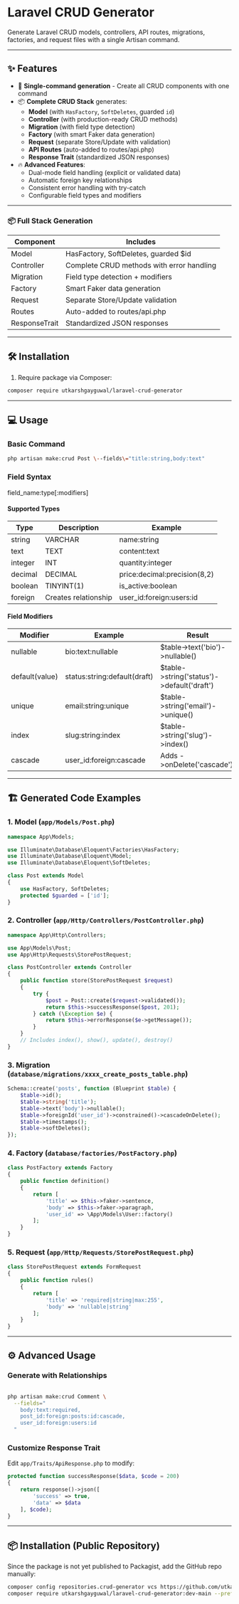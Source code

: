 # Laravel CRUD Generator

<!--
[![Latest Version](https://img.shields.io/github/v/release/utkarshgayguwal/laravel-crud-generator?style=flat-square)](https://packagist.org/packages/utkarshgayguwal/laravel-crud-generator)
[![License](https://img.shields.io/github/license/utkarshgayguwal/laravel-crud-generator?style=flat-square)](LICENSE.md)
[![Total Downloads](https://img.shields.io/packagist/dt/utkarshgayguwal/laravel-crud-generator?style=flat-square)](https://packagist.org/packages/utkarshgayguwal/laravel-crud-generator)
-->

Generate Laravel CRUD models, controllers, API routes, migrations, factories, and request files with a single Artisan command.

---

## ✨ Features

- 🚀 **Single-command generation** - Create all CRUD components with one command
- 📦 **Complete CRUD Stack** generates:
  - **Model** (with `HasFactory`, `SoftDeletes`, guarded `id`)
  - **Controller** (with production-ready CRUD methods)
  - **Migration** (with field type detection)
  - **Factory** (with smart Faker data generation)
  - **Request** (separate Store/Update with validation)
  - **API Routes** (auto-added to routes/api.php)
  - **Response Trait** (standardized JSON responses)
- 🔥 **Advanced Features**:
  - Dual-mode field handling (explicit or validated data)
  - Automatic foreign key relationships
  - Consistent error handling with try-catch
  - Configurable field types and modifiers

---

### 📦 Full Stack Generation

| Component | Includes |
| --- | --- |
| Model | HasFactory, SoftDeletes, guarded $id |
| Controller | Complete CRUD methods with error handling |
| Migration | Field type detection + modifiers |
| Factory | Smart Faker data generation |
| Request | Separate Store/Update validation |
| Routes | Auto-added to routes/api.php |
| ResponseTrait | Standardized JSON responses |

* * *

## 🛠 Installation

1.  Require package via Composer:

```bash
composer require utkarshgayguwal/laravel-crud-generator
```
* * *

## 💻 Usage

### Basic Command

```bash
php artisan make:crud Post \--fields\="title:string,body:text"
```

### Field Syntax

field\_name:type\[:modifiers\]

#### Supported Types

| Type | Description | Example |
| --- | --- | --- |
| string | VARCHAR | name:string |
| text | TEXT | content:text |
| integer | INT | quantity:integer |
| decimal | DECIMAL | price:decimal:precision(8,2) |
| boolean | TINYINT(1) | is_active:boolean |
| foreign | Creates relationship | user_id:foreign:users:id |

#### Field Modifiers

| Modifier | Example | Result |
| --- | --- | --- |
| nullable | bio:text:nullable | $table->text('bio')->nullable() |
| default(value) | status:string:default(draft) | $table->string('status')->default('draft') |
| unique | email:string:unique | $table->string('email')->unique() |
| index | slug:string:index | $table->string('slug')->index() |
| cascade | user_id:foreign:cascade | Adds ->onDelete('cascade') |

* * *

## 🏗 Generated Code Examples

### 1\. Model (`app/Models/Post.php`)

```php
namespace App\Models;

use Illuminate\Database\Eloquent\Factories\HasFactory;
use Illuminate\Database\Eloquent\Model;
use Illuminate\Database\Eloquent\SoftDeletes;

class Post extends Model 
{
    use HasFactory, SoftDeletes;
    protected $guarded = ['id'];
}
```

### 2\. Controller (`app/Http/Controllers/PostController.php`)

```php
namespace App\Http\Controllers;

use App\Models\Post;
use App\Http\Requests\StorePostRequest;

class PostController extends Controller
{
    public function store(StorePostRequest $request)
    {
        try {
            $post = Post::create($request->validated());
            return $this->successResponse($post, 201);
        } catch (\Exception $e) {
            return $this->errorResponse($e->getMessage());
        }
    }
    // Includes index(), show(), update(), destroy()
}
```

### 3\. Migration (`database/migrations/xxxx_create_posts_table.php`)

```php
Schema::create('posts', function (Blueprint $table) {
    $table->id();
    $table->string('title');
    $table->text('body')->nullable();
    $table->foreignId('user_id')->constrained()->cascadeOnDelete();
    $table->timestamps();
    $table->softDeletes();
});
```

### 4\. Factory (`database/factories/PostFactory.php`)

```php
class PostFactory extends Factory
{
    public function definition()
    {
        return [
            'title' => $this->faker->sentence,
            'body' => $this->faker->paragraph,
            'user_id' => \App\Models\User::factory()
        ];
    }
}
```

### 5\. Request (`app/Http/Requests/StorePostRequest.php`)

```php
class StorePostRequest extends FormRequest
{
    public function rules()
    {
        return [
            'title' => 'required|string|max:255',
            'body' => 'nullable|string'
        ];
    }
}
```

* * *

## ⚙ Advanced Usage

### Generate with Relationships

```bash

php artisan make:crud Comment \
  --fields="
    body:text:required,
    post_id:foreign:posts:id:cascade,
    user_id:foreign:users:id
  "
```

### Customize Response Trait

Edit `app/Traits/ApiResponse.php` to modify:

```php
protected function successResponse($data, $code = 200)
{
    return response()->json([
        'success' => true,
        'data' => $data
    ], $code);
}
```
* * *
## 📦 Installation (Public Repository)

Since the package is not yet published to Packagist, add the GitHub repo manually:

```bash
composer config repositories.crud-generator vcs https://github.com/utkarshgayguwal/laravel-crud-generator
composer require utkarshgayguwal/laravel-crud-generator:dev-main --prefer-source
